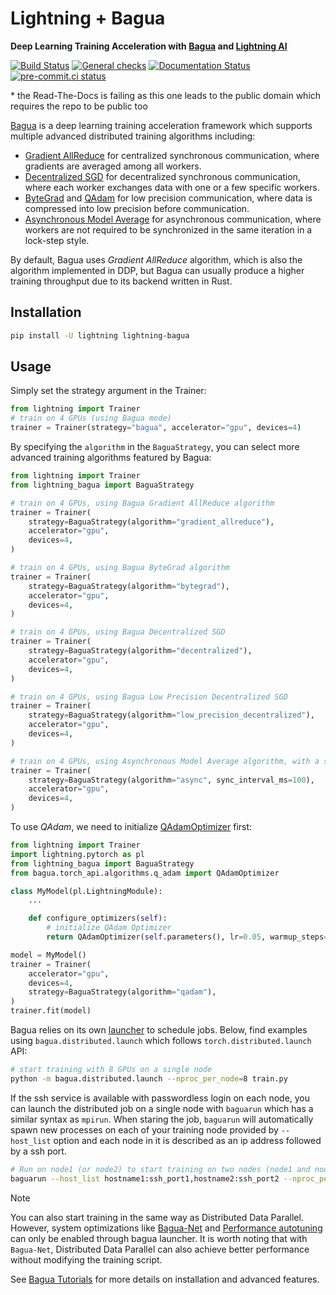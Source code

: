 # Lightning + Bagua

**Deep Learning Training Acceleration with [Bagua](https://tutorials.baguasys.com/) and [Lightning AI](https://lightning.ai)**

[![Build Status](https://dev.azure.com/Lightning-AI/compatibility/_apis/build/status/Lightning-AI.lightning-Bagua?branchName=main)](https://dev.azure.com/Lightning-AI/compatibility/_build/latest?definitionId=47&branchName=main)
[![General checks](https://github.com/Lightning-AI/lightning-Bagua/actions/workflows/ci-checks.yml/badge.svg?event=push)](https://github.com/Lightning-AI/lightning-Bagua/actions/workflows/ci-checks.yml)
[![Documentation Status](https://readthedocs.org/projects/lightning-Bagua/badge/?version=latest)](https://lightning-Bagua.readthedocs.io/en/latest/?badge=latest)
[![pre-commit.ci status](https://results.pre-commit.ci/badge/github/Lightning-AI/lightning-Bagua/main.svg?badge_token=mqheL1-cTn-280Vx4cJUdg)](https://results.pre-commit.ci/latest/github/Lightning-AI/lightning-Bagua/main?badge_token=mqheL1-cTn-280Vx4cJUdg)

\* the Read-The-Docs is failing as this one leads to the public domain which requires the repo to be public too

[Bagua](https://github.com/BaguaSys/bagua) is a deep learning training acceleration framework which supports multiple advanced distributed
training algorithms including:

- [Gradient AllReduce](https://tutorials.baguasys.com/algorithms/gradient-allreduce) for centralized synchronous communication, where gradients are averaged among all workers.
- [Decentralized SGD](https://tutorials.baguasys.com/algorithms/decentralized) for decentralized synchronous communication, where each worker exchanges data with one or a few specific workers.
- [ByteGrad](https://tutorials.baguasys.com/algorithms/bytegrad) and [QAdam](https://tutorials.baguasys.com/algorithms/q-adam) for low precision communication, where data is compressed into low precision  before communication.
- [Asynchronous Model Average](https://tutorials.baguasys.com/algorithms/async-model-average) for asynchronous communication, where workers are not required to be  synchronized in the same iteration in a lock-step style.

By default, Bagua uses *Gradient AllReduce* algorithm, which is also the algorithm implemented in DDP, but Bagua can usually produce a higher training throughput due to its backend written in Rust.

## Installation

```bash
pip install -U lightning lightning-bagua
```

## Usage

Simply set the strategy argument in the Trainer:

```python
from lightning import Trainer
# train on 4 GPUs (using Bagua mode)
trainer = Trainer(strategy="bagua", accelerator="gpu", devices=4)
```

By specifying the `algorithm` in the `BaguaStrategy`, you can select more advanced training algorithms featured by Bagua:

```python
from lightning import Trainer
from lightning_bagua import BaguaStrategy

# train on 4 GPUs, using Bagua Gradient AllReduce algorithm
trainer = Trainer(
    strategy=BaguaStrategy(algorithm="gradient_allreduce"),
    accelerator="gpu",
    devices=4,
)

# train on 4 GPUs, using Bagua ByteGrad algorithm
trainer = Trainer(
    strategy=BaguaStrategy(algorithm="bytegrad"),
    accelerator="gpu",
    devices=4,
)

# train on 4 GPUs, using Bagua Decentralized SGD
trainer = Trainer(
    strategy=BaguaStrategy(algorithm="decentralized"),
    accelerator="gpu",
    devices=4,
)

# train on 4 GPUs, using Bagua Low Precision Decentralized SGD
trainer = Trainer(
    strategy=BaguaStrategy(algorithm="low_precision_decentralized"),
    accelerator="gpu",
    devices=4,
)

# train on 4 GPUs, using Asynchronous Model Average algorithm, with a synchronization interval of 100ms
trainer = Trainer(
    strategy=BaguaStrategy(algorithm="async", sync_interval_ms=100),
    accelerator="gpu",
    devices=4,
)
```

To use *QAdam*, we need to initialize [QAdamOptimizer](https://bagua.readthedocs.io/en/latest/autoapi/bagua/torch_api/algorithms/q_adam/index.html#bagua.torch_api.algorithms.q_adam.QAdamOptimizer) first:

```python
from lightning import Trainer
import lightning.pytorch as pl
from lightning_bagua import BaguaStrategy
from bagua.torch_api.algorithms.q_adam import QAdamOptimizer

class MyModel(pl.LightningModule):
    ...

    def configure_optimizers(self):
        # initialize QAdam Optimizer
        return QAdamOptimizer(self.parameters(), lr=0.05, warmup_steps=100)

model = MyModel()
trainer = Trainer(
    accelerator="gpu",
    devices=4,
    strategy=BaguaStrategy(algorithm="qadam"),
)
trainer.fit(model)
```

Bagua relies on its own [launcher](https://tutorials.baguasys.com/getting-started/#launch-job) to schedule jobs. Below, find examples using `bagua.distributed.launch` which follows `torch.distributed.launch` API:

```bash
# start training with 8 GPUs on a single node
python -m bagua.distributed.launch --nproc_per_node=8 train.py
```

If the ssh service is available with passwordless login on each node, you can launch the distributed job on a single node with `baguarun` which has a similar syntax as `mpirun`. When staring the job, `baguarun` will automatically spawn new processes on each of your training node provided by `--host_list` option and each node in it is described as an ip address followed by a ssh port.

```bash
# Run on node1 (or node2) to start training on two nodes (node1 and node2), 8 GPUs per node
baguarun --host_list hostname1:ssh_port1,hostname2:ssh_port2 --nproc_per_node=8 --master_port=port1 train.py
```

Note

You can also start training in the same way as Distributed Data Parallel. However, system optimizations like [Bagua-Net](https://tutorials.baguasys.com/more-optimizations/bagua-net) and [Performance autotuning](https://tutorials.baguasys.com/performance-autotuning/) can only be enabled through bagua launcher. It is worth noting that with `Bagua-Net`, Distributed Data Parallel can also achieve better performance without modifying the training script.

See [Bagua Tutorials](https://tutorials.baguasys.com/) for more details on installation and advanced features.
